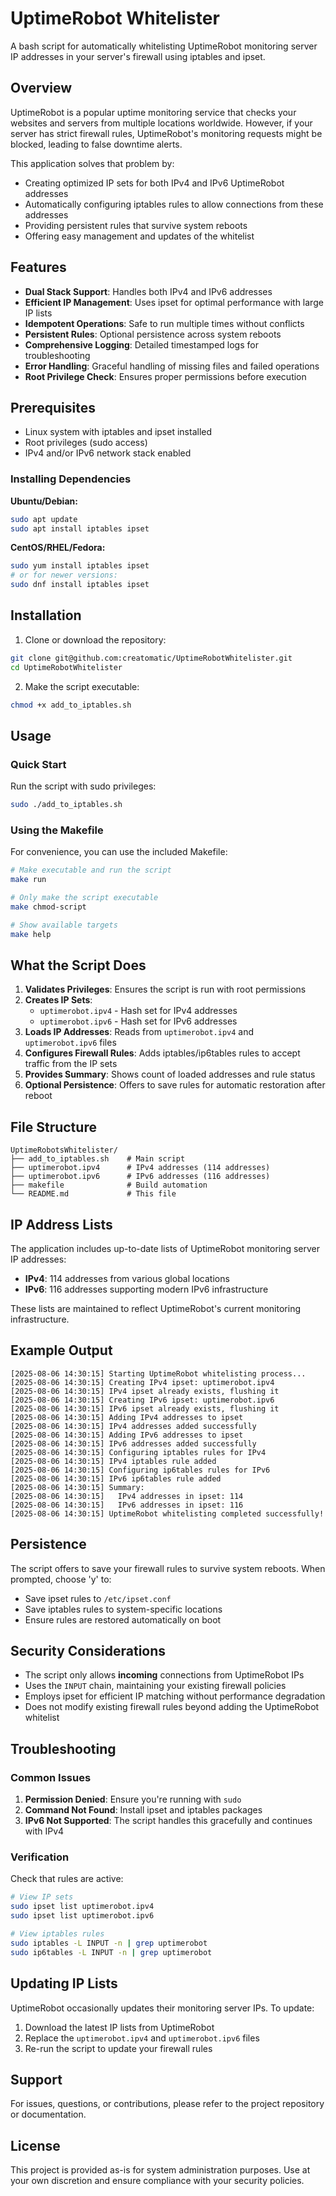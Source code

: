 # UptimeRobot Whitelister

A bash script for automatically whitelisting UptimeRobot monitoring server IP addresses in your server's firewall using iptables and ipset.

## Overview

UptimeRobot is a popular uptime monitoring service that checks your websites and servers from multiple locations worldwide. However, if your server has strict firewall rules, UptimeRobot's monitoring requests might be blocked, leading to false downtime alerts.

This application solves that problem by:
- Creating optimized IP sets for both IPv4 and IPv6 UptimeRobot addresses
- Automatically configuring iptables rules to allow connections from these addresses
- Providing persistent rules that survive system reboots
- Offering easy management and updates of the whitelist

## Features

- **Dual Stack Support**: Handles both IPv4 and IPv6 addresses
- **Efficient IP Management**: Uses ipset for optimal performance with large IP lists
- **Idempotent Operations**: Safe to run multiple times without conflicts
- **Persistent Rules**: Optional persistence across system reboots
- **Comprehensive Logging**: Detailed timestamped logs for troubleshooting
- **Error Handling**: Graceful handling of missing files and failed operations
- **Root Privilege Check**: Ensures proper permissions before execution

## Prerequisites

- Linux system with iptables and ipset installed
- Root privileges (sudo access)
- IPv4 and/or IPv6 network stack enabled

### Installing Dependencies

**Ubuntu/Debian:**
```bash
sudo apt update
sudo apt install iptables ipset
```

**CentOS/RHEL/Fedora:**
```bash
sudo yum install iptables ipset
# or for newer versions:
sudo dnf install iptables ipset
```

## Installation

1. Clone or download the repository:
```bash
git clone git@github.com:creatomatic/UptimeRobotWhitelister.git
cd UptimeRobotWhitelister
```

2. Make the script executable:
```bash
chmod +x add_to_iptables.sh
```

## Usage

### Quick Start

Run the script with sudo privileges:

```bash
sudo ./add_to_iptables.sh
```

### Using the Makefile

For convenience, you can use the included Makefile:

```bash
# Make executable and run the script
make run

# Only make the script executable
make chmod-script

# Show available targets
make help
```

## What the Script Does

1. **Validates Privileges**: Ensures the script is run with root permissions
2. **Creates IP Sets**: 
   - `uptimerobot.ipv4` - Hash set for IPv4 addresses
   - `uptimerobot.ipv6` - Hash set for IPv6 addresses
3. **Loads IP Addresses**: Reads from `uptimerobot.ipv4` and `uptimerobot.ipv6` files
4. **Configures Firewall Rules**: Adds iptables/ip6tables rules to accept traffic from the IP sets
5. **Provides Summary**: Shows count of loaded addresses and rule status
6. **Optional Persistence**: Offers to save rules for automatic restoration after reboot

## File Structure

```
UptimeRobotsWhitelister/
├── add_to_iptables.sh    # Main script
├── uptimerobot.ipv4      # IPv4 addresses (114 addresses)
├── uptimerobot.ipv6      # IPv6 addresses (116 addresses)
├── makefile              # Build automation
└── README.md             # This file
```

## IP Address Lists

The application includes up-to-date lists of UptimeRobot monitoring server IP addresses:

- **IPv4**: 114 addresses from various global locations
- **IPv6**: 116 addresses supporting modern IPv6 infrastructure

These lists are maintained to reflect UptimeRobot's current monitoring infrastructure.

## Example Output

```
[2025-08-06 14:30:15] Starting UptimeRobot whitelisting process...
[2025-08-06 14:30:15] Creating IPv4 ipset: uptimerobot.ipv4
[2025-08-06 14:30:15] IPv4 ipset already exists, flushing it
[2025-08-06 14:30:15] Creating IPv6 ipset: uptimerobot.ipv6
[2025-08-06 14:30:15] IPv6 ipset already exists, flushing it
[2025-08-06 14:30:15] Adding IPv4 addresses to ipset
[2025-08-06 14:30:15] IPv4 addresses added successfully
[2025-08-06 14:30:15] Adding IPv6 addresses to ipset
[2025-08-06 14:30:15] IPv6 addresses added successfully
[2025-08-06 14:30:15] Configuring iptables rules for IPv4
[2025-08-06 14:30:15] IPv4 iptables rule added
[2025-08-06 14:30:15] Configuring ip6tables rules for IPv6
[2025-08-06 14:30:15] IPv6 ip6tables rule added
[2025-08-06 14:30:15] Summary:
[2025-08-06 14:30:15]   IPv4 addresses in ipset: 114
[2025-08-06 14:30:15]   IPv6 addresses in ipset: 116
[2025-08-06 14:30:15] UptimeRobot whitelisting completed successfully!
```

## Persistence

The script offers to save your firewall rules to survive system reboots. When prompted, choose 'y' to:

- Save ipset rules to `/etc/ipset.conf`
- Save iptables rules to system-specific locations
- Ensure rules are restored automatically on boot

## Security Considerations

- The script only allows **incoming** connections from UptimeRobot IPs
- Uses the `INPUT` chain, maintaining your existing firewall policies
- Employs ipset for efficient IP matching without performance degradation
- Does not modify existing firewall rules beyond adding the UptimeRobot whitelist

## Troubleshooting

### Common Issues

1. **Permission Denied**: Ensure you're running with `sudo`
2. **Command Not Found**: Install ipset and iptables packages
3. **IPv6 Not Supported**: The script handles this gracefully and continues with IPv4

### Verification

Check that rules are active:

```bash
# View IP sets
sudo ipset list uptimerobot.ipv4
sudo ipset list uptimerobot.ipv6

# View iptables rules
sudo iptables -L INPUT -n | grep uptimerobot
sudo ip6tables -L INPUT -n | grep uptimerobot
```

## Updating IP Lists

UptimeRobot occasionally updates their monitoring server IPs. To update:

1. Download the latest IP lists from UptimeRobot
2. Replace the `uptimerobot.ipv4` and `uptimerobot.ipv6` files
3. Re-run the script to update your firewall rules

## Support

For issues, questions, or contributions, please refer to the project repository or documentation.

## License

This project is provided as-is for system administration purposes. Use at your own discretion and ensure compliance with your security policies.